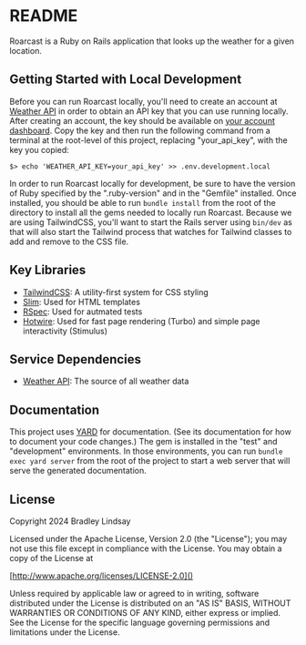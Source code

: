 # README

Roarcast is a Ruby on Rails application that looks up the weather for a given location.

## Getting Started with Local Development

Before you can run Roarcast locally, you'll need to create an account at [Weather API][] in
order to obtain an API key that you can use running locally. After creating an account, the
key should be available on [your account dashboard](https://www.weatherapi.com/my/). Copy
the key and then run the following command from a terminal at the root-level of this
project, replacing "your_api_key", with the key you copied:

```plaintext
$> echo 'WEATHER_API_KEY=your_api_key' >> .env.development.local
```

In order to run Roarcast locally for development, be sure to have the version of Ruby
specified by the ".ruby-version" and in the "Gemfile" installed. Once installed, you should
be able to run `bundle install` from the root of the directory to install all the gems
needed to locally run Roarcast. Because we are using TailwindCSS, you'll want to start the
Rails server using `bin/dev` as that will also start the Tailwind process that watches for
Tailwind classes to add and remove to the CSS file.


## Key Libraries

- [TailwindCSS][]: A utility-first system for CSS styling
- [Slim][]: Used for HTML templates
- [RSpec][]: Used for autmated tests
- [Hotwire][]: Used for fast page rendering (Turbo) and simple page interactivity (Stimulus)

## Service Dependencies

- [Weather API][]: The source of all weather data

## Documentation

This project uses [YARD][] for documentation. (See its documentation for how to document
your code changes.) The gem is installed in the "test" and "development" environments. In
those environments, you can run `bundle exec yard server` from the root of the project to
start a web server that will serve the generated documentation.


## License

Copyright 2024 Bradley Lindsay

Licensed under the Apache License, Version 2.0 (the "License");
you may not use this file except in compliance with the License.
You may obtain a copy of the License at

[http://www.apache.org/licenses/LICENSE-2.0]()

Unless required by applicable law or agreed to in writing, software
distributed under the License is distributed on an "AS IS" BASIS,
WITHOUT WARRANTIES OR CONDITIONS OF ANY KIND, either express or implied.
See the License for the specific language governing permissions and
limitations under the License.



[Hotwire]: https://hotwired.dev
[RSpec]: http://rspec.info
[Slim]: https://slim-template.github.io
[TailwindCSS]: https://tailwindcss.com
[Weather API]: https://www.weatherapi.com
[YARD]: https://yardoc.org
